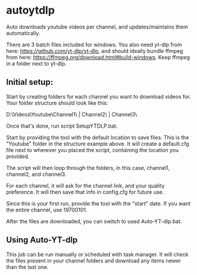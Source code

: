 # autoytdlp
Auto downloads youtube videos per channel, and updates/maintains them automatically. 

There are 3 batch files included for windows. You also need yt-dlp from here: https://github.com/yt-dlp/yt-dlp, and should ideally bundle ffmpeg from here: https://ffmpeg.org/download.html#build-windows. Keep ffmpeg in a folder next to yt-dlp. 

## Initial setup:

Start by creating folders for each channel you want to download videos for. 
Your folder structure should look like this:

D:\Videos\Youtube\Channel1\\
|         Channel2\\
|         Channel3\\

Once that's done, run script SetupYTDLP.bat.

Start by providing the tool with the default location to save files. This is the "Youtube" folder in the structure example above. 
It will create a default.cfg file next to wherever you placed the script, containing the location you provided. 

The script will then loop through the folders, in this case, channel1, channel2, and channel3. 

For each channel, it will ask for the channel link, and your quality preference. It will then save that info in config.cfg for future use. 

Since this is your first run, provide the tool with the "start" date. If you want the entire channel, use 19700101. 

After the files are downloaded, you can switch to used Auto-YT-dlp.bat. 

## Using Auto-YT-dlp

This job can be run manually or scheduled with task manager. It will check the files present in your channel folders and download any items newer than the last one. 

